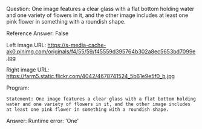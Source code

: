 Question: One image features a clear glass with a flat bottom holding water and one variety of flowers in it, and the other image includes at least one pink flower in something with a roundish shape.

Reference Answer: False

Left image URL: https://s-media-cache-ak0.pinimg.com/originals/f4/55/59/f45559d395764b302a8ec5653bd7099e.jpg

Right image URL: https://farm5.static.flickr.com/4042/4678741524_5b61e9e5f0_b.jpg

Program:

```
Statement: One image features a clear glass with a flat bottom holding water and one variety of flowers in it, and the other image includes at least one pink flower in something with a roundish shape.
```
Answer: Runtime error: 'One'

